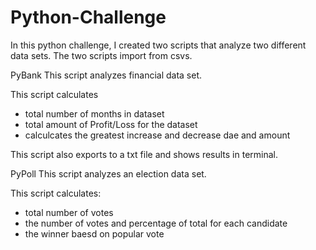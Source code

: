 # Python-Challenge
In this python challenge, I created two scripts that analyze two different data sets. The two scripts import from csvs.


PyBank
This script analyzes financial data set.


This script calculates
- total number of months in dataset
- total amount of Profit/Loss for the dataset
- calculcates the greatest increase and decrease dae and amount

This script also exports to a txt file and shows results in terminal. 

PyPoll
This script analyzes an election data set.

This script calculates:
- total number of votes
- the number of votes and percentage of total for each candidate
- the winner baesd on popular vote

